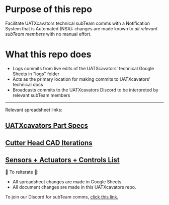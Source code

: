 # Purpose of this repo
Facilitate UATXcavators technical subTeam comms with a Notification System that is Automated (NSA): changes are made known to *all relevant subTeam members* with no manual effort.

# What this repo does
- Logs commits from live edits of the UATXcavators' technical Google Sheets in "logs" folder
- Acts as the primary location for making commits to UATXcavators' technical docs
- Broadcasts commits to the UATXcavators Discord to be interpreted by relevant subTeam members

---
Relevant spreadsheet links: 

## [UATXcavators Part Specs](https://docs.google.com/spreadsheets/d/1raRMg_BoY4irnRXD5xzt5HqwL2nL2Hntu02hM1NV3XU/edit?usp=sharing)

## [Cutter Head CAD Iterations](https://docs.google.com/spreadsheets/d/1SQ15oFQ9yvSSL_csQQLxruhzzBsGiHOcUOlRq0fi46o/edit?usp=sharing)

## [Sensors + Actuators + Controls List](https://docs.google.com/spreadsheets/d/1id_4xzdn1a4dehJwOan9L2Y5gO20BgIbmmOzMaP8oyI/edit?usp=sharing)

🚨 To reiterate 🚨:
- All spreadsheet changes are made in Google Sheets.
- All document changes are made in this UATXcavators repo.

To join our Discord for subTeam comms, [click this link.](https://discord.gg/Ns4jA3gE)
